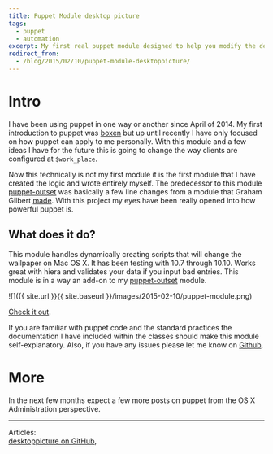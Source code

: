 ```yaml
---
title: Puppet Module desktop picture
tags: 
  - puppet
  - automation
excerpt: My first real puppet module designed to help you modify the desktop picture on OS X.
redirect_from:
  - /blog/2015/02/10/puppet-module-desktoppicture/
---
```


# Intro
I have been using puppet in one way or another since April of 2014. My first introduction to puppet was [boxen](https://boxen.github.com/) but up until recently I have only focused on how puppet can apply to me personally. With this module and a few ideas I have for the future this is going to change the way clients are configured at ``$work_place``. 

Now this technically is not my first module it is the first module that I have created the logic and wrote entirely myself. The predecessor to this module [puppet-outset](https://github.com/clburlison/puppet-outset) was basically a few line changes from a module that Graham Gilbert [made](https://github.com/grahamgilbert/puppet-scriptrunner). With this project my eyes have been really opened into how powerful puppet is.

## What does it do?
This module handles dynamically creating scripts that will change the wallpaper on Mac OS X. It has been testing with 10.7 through 10.10. Works great with hiera and validates your data if you input bad entries. This module is in a way an add-on to my [puppet-outset](https://github.com/clburlison/puppet-outset) module.

![]({{ site.url }}{{ site.baseurl }}/images/2015-02-10/puppet-module.png)

[Check it out](https://github.com/clburlison/puppet-desktoppicture).

If you are familiar with puppet code and the standard practices the documentation I have included within the classes should make this module self-explanatory. Also, if you have any issues please let me know on [Github](https://github.com/clburlison/puppet-desktoppicture/issues).

# More
In the next few months expect a few more posts on puppet from the OS X Administration perspective.

---

Articles:  
[desktoppicture on GitHub](https://github.com/clburlison/puppet-desktoppicture),  
